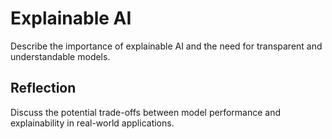 # Explainable AI

Describe the importance of explainable AI and the need for transparent and understandable models.

## Reflection

Discuss the potential trade-offs between model performance and explainability in real-world applications.